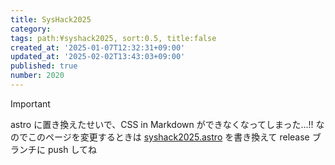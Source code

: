 ```yaml
---
title: SysHack2025
category:
tags: path:¥syshack2025, sort:0.5, title:false
created_at: '2025-01-07T12:32:31+09:00'
updated_at: '2025-02-02T13:43:03+09:00'
published: true
number: 2020
---
```


> [!IMPORTANT]
> astro に置き換えたせいで、CSS in Markdown ができなくなってしまった...!!
> なのでこのページを変更するときは [syshack2025.astro](https://github.com/SystemEngineeringTeam/set-web-2025/blob/main/src/pages/syshack2025.astro) を書き換えて release ブランチに push してね

